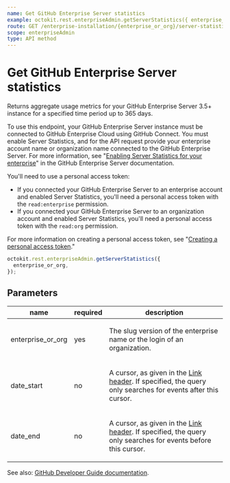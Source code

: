 ```yaml
---
name: Get GitHub Enterprise Server statistics
example: octokit.rest.enterpriseAdmin.getServerStatistics({ enterprise_or_org })
route: GET /enterprise-installation/{enterprise_or_org}/server-statistics
scope: enterpriseAdmin
type: API method
---
```


# Get GitHub Enterprise Server statistics

Returns aggregate usage metrics for your GitHub Enterprise Server 3.5+ instance for a specified time period up to 365 days.

To use this endpoint, your GitHub Enterprise Server instance must be connected to GitHub Enterprise Cloud using GitHub Connect. You must enable Server Statistics, and for the API request provide your enterprise account name or organization name connected to the GitHub Enterprise Server. For more information, see "[Enabling Server Statistics for your enterprise](/admin/configuration/configuring-github-connect/enabling-server-statistics-for-your-enterprise)" in the GitHub Enterprise Server documentation.

You'll need to use a personal access token:

- If you connected your GitHub Enterprise Server to an enterprise account and enabled Server Statistics, you'll need a personal access token with the `read:enterprise` permission.
- If you connected your GitHub Enterprise Server to an organization account and enabled Server Statistics, you'll need a personal access token with the `read:org` permission.

For more information on creating a personal access token, see "[Creating a personal access token](/authentication/keeping-your-account-and-data-secure/creating-a-personal-access-token)."

```js
octokit.rest.enterpriseAdmin.getServerStatistics({
  enterprise_or_org,
});
```

## Parameters

<table>
  <thead>
    <tr>
      <th>name</th>
      <th>required</th>
      <th>description</th>
    </tr>
  </thead>
  <tbody>
    <tr><td>enterprise_or_org</td><td>yes</td><td>

The slug version of the enterprise name or the login of an organization.

</td></tr>
<tr><td>date_start</td><td>no</td><td>

A cursor, as given in the [Link header](https://docs.github.com/rest/overview/resources-in-the-rest-api#link-header). If specified, the query only searches for events after this cursor.

</td></tr>
<tr><td>date_end</td><td>no</td><td>

A cursor, as given in the [Link header](https://docs.github.com/rest/overview/resources-in-the-rest-api#link-header). If specified, the query only searches for events before this cursor.

</td></tr>
  </tbody>
</table>

See also: [GitHub Developer Guide documentation](https://docs.github.com/rest/reference/enterprise-admin#get-github-enterprise-server-statistics).
